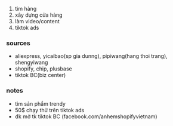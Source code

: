 1. tìm hàng
2. xây dựng cửa hàng
3. làm video/content
4. tiktok ads


### sources
- aliexpress, yicaibao(sp gia dunng), pipiwang(hang thoi trang), shengyiwang
- shopify, chip, plusbase
- tiktok BC(biz center)

### notes
- tìm sản phẩm trendy
- 50$ chạy thử trên tiktok ads
- đk mở tk tiktok BC (facebook.com/anhemshopifyvietnam)

